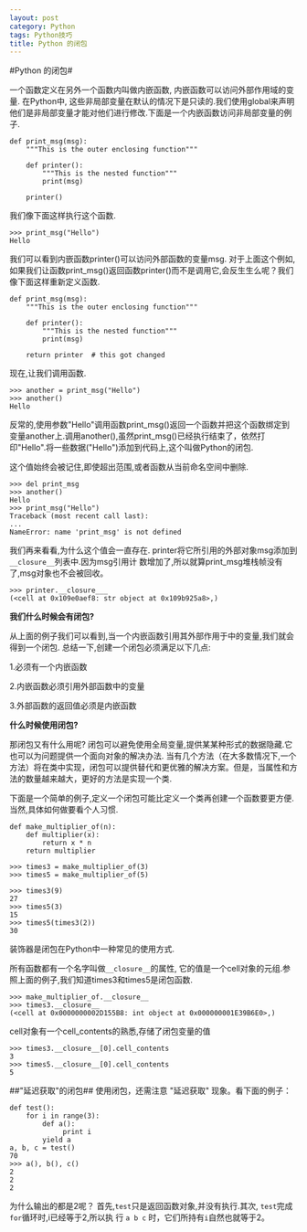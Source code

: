 ```yaml
---
layout: post
category: Python
tags: Python技巧
title: Python 的闭包
---
```


#Python 的闭包#

一个函数定义在另外一个函数内叫做内嵌函数, 内嵌函数可以访问外部作用域的变量. 在Python中, 这些非局部变量在默认的情况下是只读的.我们使用global来声明他们是非局部变量才能对他们进行修改.下面是一个内嵌函数访问非局部变量的例子.

    def print_msg(msg):
        """This is the outer enclosing function"""
    
        def printer():
            """This is the nested function"""
            print(msg)
    
        printer()
        
我们像下面这样执行这个函数.

    >>> print_msg("Hello")
    Hello

我们可以看到内嵌函数printer()可以访问外部函数的变量msg. 对于上面这个例如,如果我们让函数print_msg()返回函数printer()而不是调用它,会反生生么呢？我们像下面这样重新定义函数.


    def print_msg(msg):
        """This is the outer enclosing function"""
    
        def printer():
            """This is the nested function"""
            print(msg)
    
        return printer  # this got changed

现在,让我们调用函数.
    
    >>> another = print_msg("Hello")
    >>> another()
    Hello
                                                                            
反常的,使用参数"Hello"调用函数print_msg()返回一个函数并把这个函数绑定到变量another上.调用another(),虽然print_msg()已经执行结束了，依然打印"Hello".将一些数据("Hello")添加到代码上,这个叫做Python的闭包.

这个值始终会被记住,即使超出范围,或者函数从当前命名空间中删除.

    >>> del print_msg
    >>> another()
    Hello
    >>> print_msg("Hello")
    Traceback (most recent call last):
    ...
    NameError: name 'print_msg' is not defined

我们再来看看,为什么这个值会一直存在.
printer将它所引用的外部对象msg添加到`__closure__`列表中.因为msg引用计
数增加了,所以就算print_msg堆栈帧没有了,msg对象也不会被回收。

    >>> printer.__closure___
    (<cell at 0x109e0aef8: str object at 0x109b925a8>,)


**我们什么时候会有闭包?**

从上面的例子我们可以看到,当一个内嵌函数引用其外部作用于中的变量,我们就会得到一个闭包.
总结一下,创建一个闭包必须满足以下几点:

1.必须有一个内嵌函数

2.内嵌函数必须引用外部函数中的变量

3.外部函数的返回值必须是内嵌函数

**什么时候使用闭包?**

那闭包又有什么用呢? 闭包可以避免使用全局变量,提供某某种形式的数据隐藏.它也可以为问题提供一个面向对象的解决办法.  当有几个方法（在大多数情况下,一个方法）将在类中实现，闭包可以提供替代和更优雅的解决方案。但是，当属性和方法的数量越来越大，更好的方法是实现一个类.

下面是一个简单的例子,定义一个闭包可能比定义一个类再创建一个函数要更方便.当然,具体如何做要看个人习惯.
    
    def make_multiplier_of(n):
        def multiplier(x):
            return x * n
        return multiplier

    >>> times3 = make_multiplier_of(3)
    >>> times5 = make_multiplier_of(5)
    
    >>> times3(9)
    27
    >>> times5(3)
    15
    >>> times5(times3(2))
    30

装饰器是闭包在Python中一种常见的使用方式.

所有函数都有一个名字叫做`__closure__`的属性, 它的值是一个cell对象的元组.参照上面的例子,我们知道times3和times5是闭包函数.
    
    >>> make_multiplier_of.__closure__
    >>> times3.__closure__
    (<cell at 0x0000000002D155B8: int object at 0x000000001E39B6E0>,)

cell对象有一个cell_contents的熟悉,存储了闭包变量的值
    
    >>> times3.__closure__[0].cell_contents
    3
    >>> times5.__closure__[0].cell_contents
    5

##"延迟获取"的闭包##
使用闭包，还需注意 "延迟获取" 现象。看下面的例子：

    def test():
        for i in range(3):
            def a():
                 print i
            yield a
    a, b, c = test()
    70
    >>> a(), b(), c()
    2
    2
    2

为什么输出的都是2呢？
首先,`test`只是返回函数对象,并没有执行.其次, `test`完成`for`循环时,i已经等于2,所以执
行 `a b c` 时，它们所持有`i`自然也就等于2。
